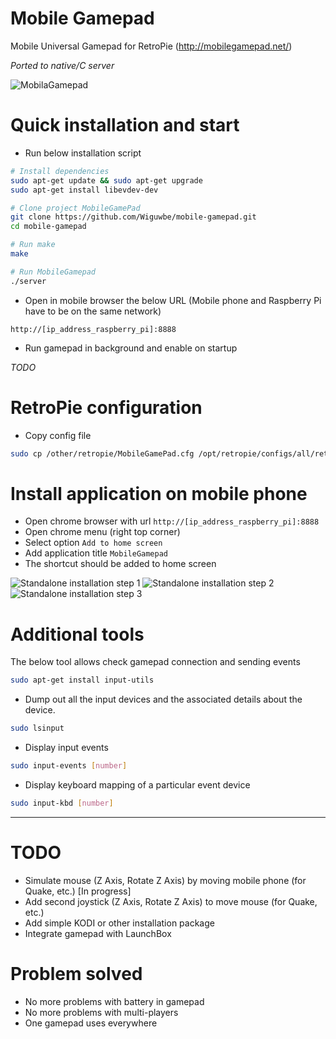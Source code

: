 # Mobile Gamepad

Mobile Universal Gamepad for RetroPie (http://mobilegamepad.net/)

_Ported to native/C server_

![MobilaGamepad](/other/resources/schema_mobilegamepad.png)

# Quick installation and start

* Run below installation script

```bash
# Install dependencies
sudo apt-get update && sudo apt-get upgrade
sudo apt-get install libevdev-dev

# Clone project MobileGamePad
git clone https://github.com/Wiguwbe/mobile-gamepad.git
cd mobile-gamepad

# Run make
make

# Run MobileGamepad
./server
```

* Open in mobile browser the below URL (Mobile phone and Raspberry Pi have to be on the same network)

```
http://[ip_address_raspberry_pi]:8888
```

* Run gamepad in background and enable on startup

_TODO_

# RetroPie configuration

* Copy config file

```bash
sudo cp /other/retropie/MobileGamePad.cfg /opt/retropie/configs/all/retroarch-joypads/
```

# Install application on mobile phone

* Open chrome browser with url `http://[ip_address_raspberry_pi]:8888`
* Open chrome menu (right top corner)
* Select option `Add to home screen`
* Add application title `MobileGamepad`
* The shortcut should be added to home screen

![Standalone installation step 1](/other/resources/screenshot_add_home_screen.png)
![Standalone installation step 2](/other/resources/screenshot_add_title.png)
![Standalone installation step 3](/other/resources/screenshot_add_icon.png)

# Additional tools

The below tool allows check gamepad connection and sending events

```bash
sudo apt-get install input-utils
```

* Dump out all the input devices and the associated details about the device.

```bash
sudo lsinput
```

* Display input events

```bash
sudo input-events [number]
```

* Display keyboard mapping of a particular event device

```bash
sudo input-kbd [number]
```

---

# TODO

- Simulate mouse (Z Axis, Rotate Z Axis) by moving mobile phone (for Quake, etc.) [In progress]
- Add second joystick (Z Axis, Rotate Z Axis) to move mouse (for Quake, etc.)
- Add simple KODI or other installation package
- Integrate gamepad with LaunchBox

# Problem solved

- No more problems with battery in gamepad
- No more problems with multi-players
- One gamepad uses everywhere
